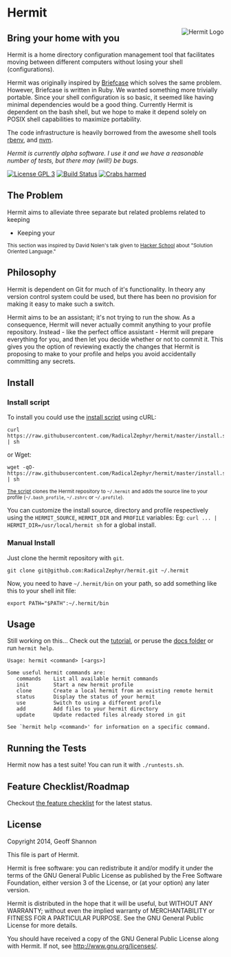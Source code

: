 Hermit
======

<img src="http://www.zephyrizing.net/hermit/images/hermit-crab.png"
 alt="Hermit Logo" title="The Crab" align="right" />


Bring your home with you
------------------------

Hermit is a home directory configuration management tool that
facilitates moving between different computers without losing your
shell (configurations).

Hermit was originally inspired by [Briefcase] which solves the same
problem.  However, Briefcase is written in Ruby.  We wanted something
more trivially portable. Since your shell configuration is so basic,
it seemed like having minimal dependencies would be a good
thing. Currently Hermit is dependent on the bash shell, but we hope to
make it depend solely on POSIX shell capabilities to maximize
portability.

The code infrastructure is heavily borrowed from the awesome shell
tools [rbenv], and [nvm].

_Hermit is currently alpha software. I use it and we have a reasonable
number of tests, but there may (will!) be bugs._

[![License GPL 3][badge-license]](http://www.gnu.org/licenses/gpl-3.0.txt)
[![Build Status][badge-build]](https://travis-ci.org/RadicalZephyr/hermit)
[![Crabs harmed][badge-crabs]](http://shields.io/)

[badge-license]: https://img.shields.io/badge/license-GPL_3-green.svg
[badge-build]: https://travis-ci.org/RadicalZephyr/hermit.svg?branch=master
[badge-crabs]: http://img.shields.io/badge/crabs_harmed-0-blue.svg

[Briefcase]: https://github.com/jim/briefcase
[rbenv]: https://github.com/sstephenson/rbenv
[nvm]: https://github.com/creationix/nvm

The Problem
-----------

Hermit aims to alleviate three separate but related problems related
to keeping

- Keeping your

<sub>This section was inspired by David Nolen's talk given to
[Hacker School][HS] about "Solution Oriented Language."</sub>

[HS]: https://www.hackerschool.com/

Philosophy
----------

Hermit is dependent on Git for much of it's functionality. In theory
any version control system could be used, but there has been no
provision for making it easy to make such a switch.

Hermit aims to be an assistant; it's not trying to run the show. As a
consequence, Hermit will never actually commit anything to your
profile repository. Instead - like the perfect office assistant -
Hermit will prepare everything for you, and then let you decide
whether or not to commit it. This gives you the option of reviewing
exactly the changes that Hermit is proposing to make to your profile
and helps you avoid accidentally committing any secrets.

Install
-------

### Install script

To install you could use the [install script] using cURL:

    curl https://raw.githubusercontent.com/RadicalZephyr/hermit/master/install.sh | sh

or Wget:

    wget -qO- https://raw.githubusercontent.com/RadicalZephyr/hermit/master/install.sh | sh

<sub>[The script][install script] clones the Hermit repository to
`~/.hermit` and adds the source line to your profile
(`~/.bash_profile`, `~/.zshrc` or `~/.profile`).</sub>

You can customize the install source, directory and profile
respectively using the `HERMIT_SOURCE`, `HERMIT_DIR` and `PROFILE`
variables: Eg: `curl ... | HERMIT_DIR=/usr/local/hermit sh` for a
global install.


[install script]: https://raw.githubusercontent.com/RadicalZephyr/hermit/master/install.sh

### Manual Install

Just clone the hermit repository with `git`.

    git clone git@github.com:RadicalZephyr/hermit.git ~/.hermit

Now, you need to have `~/.hermit/bin` on your path, so add something
like this to your shell init file:

    export PATH="$PATH":~/.hermit/bin

Usage
-----

Still working on this... Check out the [tutorial], or peruse the
[docs folder][hermit-docs] or run `hermit help`.

[tutorial]: https://github.com/RadicalZephyr/hermit/tree/master/doc/tutorial.md
[hermit-docs]: https://github.com/RadicalZephyr/hermit/tree/master/doc


```
Usage: hermit <command> [<args>]

Some useful hermit commands are:
   commands    List all available hermit commands
   init        Start a new hermit profile
   clone       Create a local hermit from an existing remote hermit
   status      Display the status of your hermit
   use         Switch to using a different profile
   add         Add files to your hermit directory
   update      Update redacted files already stored in git

See `hermit help <command>' for information on a specific command.
```

Running the Tests
-----------------

Hermit now has a test suite! You can run it with `./runtests.sh`.

Feature Checklist/Roadmap
-------------------------

Checkout
[the feature checklist](https://github.com/RadicalZephyr/hermit/issues/12) for
the latest status.


License
-------

Copyright 2014, Geoff Shannon

This file is part of Hermit.

Hermit is free software: you can redistribute it and/or modify it
under the terms of the GNU General Public License as published by
the Free Software Foundation, either version 3 of the License, or
(at your option) any later version.

Hermit is distributed in the hope that it will be useful, but
WITHOUT ANY WARRANTY; without even the implied warranty of
MERCHANTABILITY or FITNESS FOR A PARTICULAR PURPOSE.  See the GNU
General Public License for more details.

You should have received a copy of the GNU General Public License
along with Hermit. If not, see <http://www.gnu.org/licenses/>.
